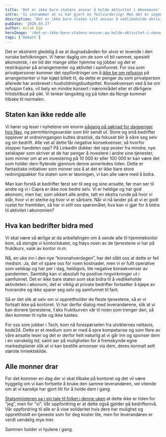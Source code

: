 ```yaml
---
title: 'Det er ikke bare statens ansvar å holde aktivitet i økonomien'
intro: 'Vi innrømmer at vi har gjort en feilvurdering! Men det er ingen skam i å snu. Her kommer vår oppfordring til å ikke la andre gjøre det samme.'
description: 'Det er ikke bare staten sitt ansvar å vedlikeholde aktiviteten i økonomi under koronakrisen, private bedrifter må fortsette å kjøpe av hverandre >>'
pubDate: '2020.03.27'
author: Aslak Ege
heroImage: '/det-er-ikke-bare-statens-ansvar-aa-holde-aktivitet-i-okonomien.webp'
tags: ['Debatt']
---
```


Det er ekstremt gledelig å se at dugnadsånden for alvor er levende i den norske befolkningen. Vi hører daglig om de som vil bli rammet, spesielt økonomisk, i en tid der mange sitter hjemme og jobber og det er restriksjoner på arrangementer og aktivitet i samfunnet. For oss som privatpersoner kommer det oppfordringer om å [ikke be om refusjon](https://www.nrk.no/tromsogfinnmark/oppfordrer-folk-til-a-ikke-be-om-pengene-tilbake-fra-arrangementer-1.14940439) på arrangementer vi har kjøpt billett til, da dette er penger du som privatperson allerede har avskrevet i husholdningsbudsjettet. Konsekvensen ved å be om refusjon f.eks. vil bety en mindre konsert i nærområdet eller et dårligere fritidstilbud på sikt. Vi tenker langsiktig og på tiden da Norge kommer tilbake til normalen.

## Staten kan ikke redde alle

Vi hører og leser i nyhetene om enorm [pågang på søknad for dagpenger hos Nav](https://www.nrk.no/nordland/strommer-til-nav-for-dagpenger-etter-korona-permitteringer_-opplever-sprengt-kapasitet-1.14947937), og permitteringsvarsler som blir sendt ut. Store og små bedrifter opplever at ordreinngangen kuttes drastisk, da fokuset blir å sikre seg selv og sin bedrift. Alle vet at dette får negative konsekvenser, så hvorfor stopper handelen opp? På LinkedIn dukker det opp poster fra mindre, nye selskaper som skriver at de har penger å investere i andre sine tjenester, som minner om at en investering på 10 000 kr eller 100 000 kr kan være det som holder dem flytende gjennom denne annerledes tiden. Dette er fantastiske initiativer som minner oss å at det er ikke bare store redningspakker fra staten som er løsningen, vi kan alle være med å bidra.

Man kan forstå at bedrifter først ser til seg og sine ansatte, før man ser til andre og vi i Capra er ikke noe bedre selv. Vi er heldige og har god økonomi, men har, som sikkert alle andre, tatt en ekstra runde på hvor vi står, hvor vi er sterke og hvor vi er sårbare. Når vi nå lander på at vi er godt rustet for fremtiden, så har vi stilt oss spørsmålet; hva kan vi gjør for å bidra til aktivitet i økonomien?

## Hva kan bedrifter bidra med

Vi skal være så ærlige at da anbefalingen om å sende alle til hjemmekontor kom, så stengte vi kontorlokalet, og frøys noen av de tjenestene vi har på fruktkurv, vask av kontor m.m.

Nå, en uke inn i den nye “koronahverdagen”, har det slått oss at dette er feil medisin. Ja, det vil spare oss for noen kostnader, men vi er fullt operative som selskap og har per i dag, heldigvis, lite negative konsekvenser av pandemien. Samtidig kan vi absolutt ha positive ringvirkninger ut i samfunnet. Det er ikke bare staten som skal bidra til å vedlikeholde aktiviteten i økonomi, det er viktig at private bedrifter fortsetter å kjøpe av hverandre og ikke sparer seg selv og samfunnet til fant.

Så er det slik at selv om vi opprettholder de fleste tjenestene, så er vi fortsatt ikke på kontoret. Vi har derfor dialog med leverandørene, slik at vi kan donere tjenestene, f.eks fruktkurven vår til noen som trenger den, så den kommer til nytte og ikke kastes.

For oss som jobber i Tech, kom nå forespørselen fra utviklernes nettavis, kode24. Dette er et medium som er med å spre kompetanse og som flere av våre ansatte leser og det er derfor helt naturlig at vi går inn og sponser dem i en vanskelig tid, samt ser på muligheten for å fremskynde egne markedsplaner slik at vi kan bestille annonser via dem, deres normalt sett største inntektskilde.

## Alle monner drar

For det kommer en dag der vi skal tilbake på kontoret og det vil være hyggelig om vi kan fortsette å bruke den samme leverandøren, vel vitende om at vi kanskje har gjort litt for å holde dem i gang.

[Statsministeren sa i sin tale til folket i denne uken](http://www.nrk.no/video/34d1bb36-143c-4564-89d7-f68eff788540) at dette ikke er tiden for “jeg”, men for “vi”. Vår oppfordring er at dette også gjelder på bedriftsnivå. Vår oppfordring til alle er å vise solidaritet hvis dere har mulighet og opprettholdt en tjeneste som for deg koster lite, men for leverandøren er verdt uendelig mye mer.

Sammen holder vi hjulene i gang.